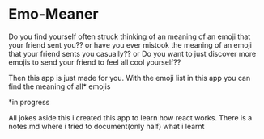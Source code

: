 # Emo-Meaner
Do you find yourself often struck thinking of an meaning of an emoji that your friend sent you?? 
or have you ever mistook the meaning of an emoji that your friend sents you casually??
or Do you want to just discover more emojis to send your friend to feel all cool yourself??

Then this app is just made for you.
With the emoji list in this app you can find the meaning of all* emojis

*in progress

All jokes aside this i created this app to learn how react works.
There is a notes.md where i tried to document(only half) what i learnt